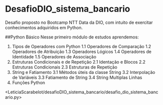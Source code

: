 # DesafioDIO_sistema_bancario
Desafio proposto no Bootcamp NTT Data da DIO, com intuito de exercitar conhecimentos adquiridos em Python.

##Python Básico
Nesse primeiro módulo de estudos aprendemos:
1. Tipos de Operadores com Python
    1.1 Operadores de Comparação
    1.2 Operadores de Atribuição
    1.3 Operadores Lógicos
    1.4 Operadores de Identidade
    1.5 Operadores de Associação
2. Estruturas Condicionais e de Repetição
    2.1 Identação e Blocos
    2.2 Estruturas Condicionais
    2.3 Estruturas de Repetição
3. String e Fatiamento
    3.1 Métodos úteis da classe String
    3.2 Interpolação de Variáveis
    3.3 Fatiamento de String
    3.4 String Multiplas Linhas
4. Funções Python

<LeticiaScarabelot/desafioDIO_sistema_bancario/desafio_dio_sistema_bancario.py>



